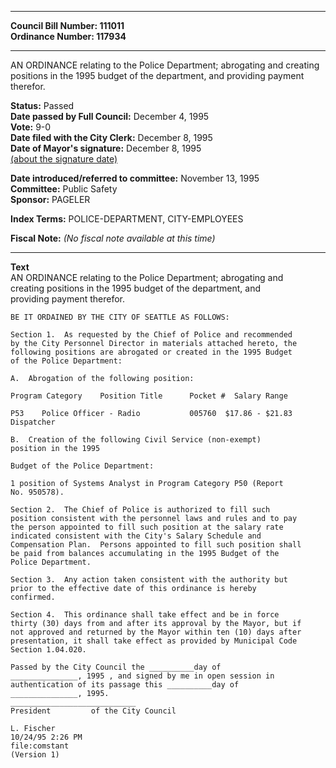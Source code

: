 * * * * *  
  
**Council Bill Number: [](#h0)[](#h2)111011**   
**Ordinance Number: 117934**  
  
* * * * *  
  
AN ORDINANCE relating to the Police Department; abrogating and creating positions in the 1995 budget of the department, and providing payment therefor.  
  
**Status:** Passed   
**Date passed by Full Council:** December 4, 1995   
**Vote:** 9-0   
**Date filed with the City Clerk:** December 8, 1995   
**Date of Mayor's signature:** December 8, 1995   
[(about the signature date)](/~public/approvaldate.htm)   
  
  
**Date introduced/referred to committee:** November 13, 1995   
**Committee:** Public Safety   
**Sponsor:** PAGELER   
  
**Index Terms:** POLICE-DEPARTMENT, CITY-EMPLOYEES  
  
**Fiscal Note:** *(No fiscal note available at this time)*  
  
* * * * *  
  
**Text**  
    AN ORDINANCE relating to the Police Department; abrogating and  
    creating positions in the 1995 budget of the department, and  
    providing payment therefor.  
  
    BE IT ORDAINED BY THE CITY OF SEATTLE AS FOLLOWS:  
  
    Section 1.  As requested by the Chief of Police and recommended  
    by the City Personnel Director in materials attached hereto, the  
    following positions are abrogated or created in the 1995 Budget  
    of the Police Department:  
  
    A.  Abrogation of the following position:  
  
    Program Category    Position Title      Pocket #  Salary Range  
  
    P53    Police Officer - Radio           005760  $17.86 - $21.83  
    Dispatcher  
  
    B.  Creation of the following Civil Service (non-exempt)  
    position in the 1995  
  
    Budget of the Police Department:  
  
    1 position of Systems Analyst in Program Category P50 (Report  
    No. 950578).  
  
    Section 2.  The Chief of Police is authorized to fill such  
    position consistent with the personnel laws and rules and to pay  
    the person appointed to fill such position at the salary rate  
    indicated consistent with the City's Salary Schedule and  
    Compensation Plan.  Persons appointed to fill such position shall  
    be paid from balances accumulating in the 1995 Budget of the  
    Police Department.  
  
    Section 3.  Any action taken consistent with the authority but  
    prior to the effective date of this ordinance is hereby  
    confirmed.  
  
    Section 4.  This ordinance shall take effect and be in force  
    thirty (30) days from and after its approval by the Mayor, but if  
    not approved and returned by the Mayor within ten (10) days after  
    presentation, it shall take effect as provided by Municipal Code  
    Section 1.04.020.  
  
    Passed by the City Council the __________day of  
    _______________, 1995 , and signed by me in open session in  
    authentication of its passage this __________day of  
    _______________, 1995.  
    ____________________________  
    President         of the City Council  
  
    L. Fischer  
    10/24/95 2:26 PM  
    file:comstant  
    (Version 1)  
